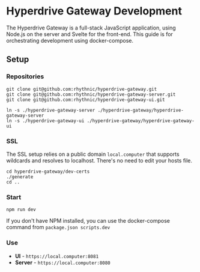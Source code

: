 # Hyperdrive Gateway Development

The Hyperdrive Gateway is a full-stack JavaScript application, using Node.js on the server and Svelte for the front-end.
This guide is for orchestrating development using docker-compose.

## Setup

### Repositories
```
git clone git@github.com:rhythnic/hyperdrive-gateway.git
git clone git@github.com:rhythnic/hyperdrive-gateway-server.git
git clone git@github.com:rhythnic/hyperdrive-gateway-ui.git

ln -s ./hyperdrive-gateway-server ./hyperdrive-gateway/hyperdrive-gateway-server
ln -s ./hyperdrive-gateway-ui ./hyperdrive-gateway/hyperdrive-gateway-ui
```

### SSL
The SSL setup relies on a public domain `local.computer` that supports wildcards and resolves to localhost.
There's no need to edit your hosts file.

```
cd hyperdrive-gateway/dev-certs
./generate
cd ..
```

### Start

```
npm run dev
```

If you don't have NPM installed, you can use the docker-compose command from `package.json scripts.dev`

### Use

- **UI** - `https://local.computer:8081`
- **Server** - `https://local.computer:8080`